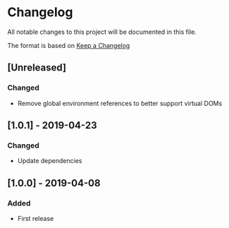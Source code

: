 # Changelog

All notable changes to this project will be documented in this file.

The format is based on [Keep a Changelog](http://keepachangelog.com/en/1.0.0/)

## [Unreleased]

### Changed

- Remove global environment references to better support virtual DOMs

## [1.0.1] - 2019-04-23

### Changed

- Update dependencies

## [1.0.0] - 2019-04-08

### Added

- First release
